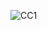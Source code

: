 ![CC1](https://github.com/VishnuPriya4114/REACT-727722EUCY058-CC1/assets/123156204/95e57e24-06b8-41b1-bc7e-845c8e457ae4)
